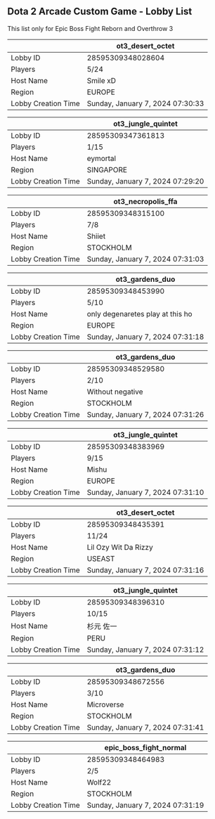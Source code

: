 ## Dota 2 Arcade Custom Game - Lobby List

This list only for Epic Boss Fight Reborn and Overthrow 3

|  | ot3_desert_octet |
| ------ | ------ |
| Lobby ID | 28595309348028604 |
| Players | 5/24 |
| Host Name | Smile xD |
| Region | EUROPE |
| Lobby Creation Time | Sunday, January 7, 2024 07:30:33 |


|  | ot3_jungle_quintet |
| ------ | ------ |
| Lobby ID | 28595309347361813 |
| Players | 1/15 |
| Host Name | eymortal |
| Region | SINGAPORE |
| Lobby Creation Time | Sunday, January 7, 2024 07:29:20 |


|  | ot3_necropolis_ffa |
| ------ | ------ |
| Lobby ID | 28595309348315100 |
| Players | 7/8 |
| Host Name | Shiiet |
| Region | STOCKHOLM |
| Lobby Creation Time | Sunday, January 7, 2024 07:31:03 |


|  | ot3_gardens_duo |
| ------ | ------ |
| Lobby ID | 28595309348453990 |
| Players | 5/10 |
| Host Name | only degenaretes play at this ho |
| Region | EUROPE |
| Lobby Creation Time | Sunday, January 7, 2024 07:31:18 |


|  | ot3_gardens_duo |
| ------ | ------ |
| Lobby ID | 28595309348529580 |
| Players | 2/10 |
| Host Name | Without negative |
| Region | STOCKHOLM |
| Lobby Creation Time | Sunday, January 7, 2024 07:31:26 |


|  | ot3_jungle_quintet |
| ------ | ------ |
| Lobby ID | 28595309348383969 |
| Players | 9/15 |
| Host Name | Mishu |
| Region | EUROPE |
| Lobby Creation Time | Sunday, January 7, 2024 07:31:10 |


|  | ot3_desert_octet |
| ------ | ------ |
| Lobby ID | 28595309348435391 |
| Players | 11/24 |
| Host Name | Lil Ozy Wit Da Rizzy |
| Region | USEAST |
| Lobby Creation Time | Sunday, January 7, 2024 07:31:16 |


|  | ot3_jungle_quintet |
| ------ | ------ |
| Lobby ID | 28595309348396310 |
| Players | 10/15 |
| Host Name | 杉元 佐一 |
| Region | PERU |
| Lobby Creation Time | Sunday, January 7, 2024 07:31:12 |


|  | ot3_gardens_duo |
| ------ | ------ |
| Lobby ID | 28595309348672556 |
| Players | 3/10 |
| Host Name | Microverse |
| Region | STOCKHOLM |
| Lobby Creation Time | Sunday, January 7, 2024 07:31:41 |


|  | epic_boss_fight_normal |
| ------ | ------ |
| Lobby ID | 28595309348464983 |
| Players | 2/5 |
| Host Name | Wolf22 |
| Region | STOCKHOLM |
| Lobby Creation Time | Sunday, January 7, 2024 07:31:19 |



